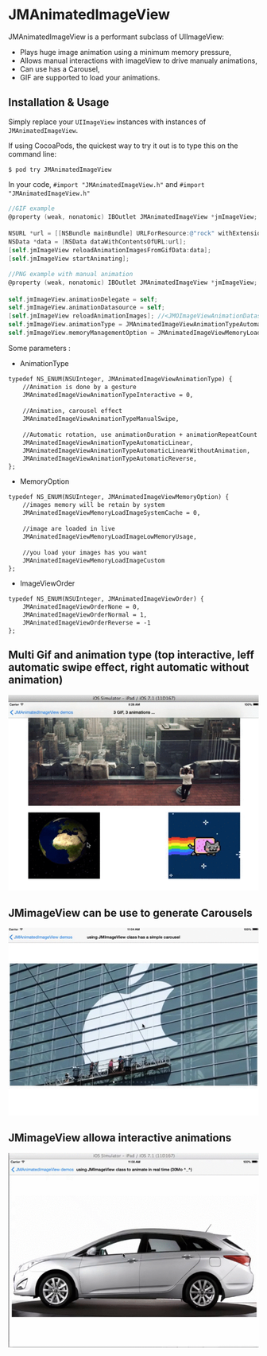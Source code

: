 JMAnimatedImageView 
==================

JMAnimatedImageView is a performant subclass of UIImageView:

- Plays huge image animation using a minimum memory pressure,
- Allows manual interactions with imageView to drive manualy animations,
- Can use has a Carousel, 
- GIF are supported to load your animations.

## Installation & Usage

Simply replace your `UIImageView` instances with instances of `JMAnimatedImageView`.

If using CocoaPods, the quickest way to try it out is to type this on the command line:

```shell
$ pod try JMAnimatedImageView
```

In your code, `#import "JMAnimatedImageView.h"` and `#import "JMAnimatedImageView.h"` 

```objective-c
//GIF example
@property (weak, nonatomic) IBOutlet JMAnimatedImageView *jmImageView;

NSURL *url = [[NSBundle mainBundle] URLForResource:@"rock" withExtension:@"gif"];
NSData *data = [NSData dataWithContentsOfURL:url];
[self.jmImageView reloadAnimationImagesFromGifData:data];
[self.jmImageView startAnimating];
```

```objective-c
//PNG example with manual animation
@property (weak, nonatomic) IBOutlet JMAnimatedImageView *jmImageView;

self.jmImageView.animationDelegate = self;
self.jmImageView.animationDatasource = self;
[self.jmImageView reloadAnimationImages]; //<JMOImageViewAnimationDatasource>
self.jmImageView.animationType = JMAnimatedImageViewAnimationTypeAutomaticLinearWithoutAnimation;
self.jmImageView.memoryManagementOption = JMAnimatedImageViewMemoryLoadImageLowMemoryUsage;
```


Some parameters : 

* AnimationType
```objc
typedef NS_ENUM(NSUInteger, JMAnimatedImageViewAnimationType) {
    //Animation is done by a gesture
    JMAnimatedImageViewAnimationTypeInteractive = 0,
    
    //Animation, carousel effect
    JMAnimatedImageViewAnimationTypeManualSwipe, 
    
    //Automatic rotation, use animationDuration + animationRepeatCount
    JMAnimatedImageViewAnimationTypeAutomaticLinear,    
    JMAnimatedImageViewAnimationTypeAutomaticLinearWithoutAnimation,
    JMAnimatedImageViewAnimationTypeAutomaticReverse,
};
```

* MemoryOption
```objc
typedef NS_ENUM(NSUInteger, JMAnimatedImageViewMemoryOption) {
    //images memory will be retain by system
    JMAnimatedImageViewMemoryLoadImageSystemCache = 0, 
    
    //image are loaded in live
    JMAnimatedImageViewMemoryLoadImageLowMemoryUsage,
    
    //you load your images has you want
    JMAnimatedImageViewMemoryLoadImageCustom
};
```

* ImageViewOrder

```objc
typedef NS_ENUM(NSUInteger, JMAnimatedImageViewOrder) {
    JMAnimatedImageViewOrderNone = 0,
    JMAnimatedImageViewOrderNormal = 1,
    JMAnimatedImageViewOrderReverse = -1
};
```

## Multi Gif and animation type (top interactive, leff automatic swipe effect, right automatic without animation)

![Image](./Screens/gif_experiments.gif "Multi Gif")

##  JMimageView can be use to generate Carousels

![Image](./Screens/JMimageViewCarousel.gif "Carousel Demo")

##  JMimageView allowa interactive animations

![Image](./Screens/JMImageViewRotation.gif "Rotation Demo")

